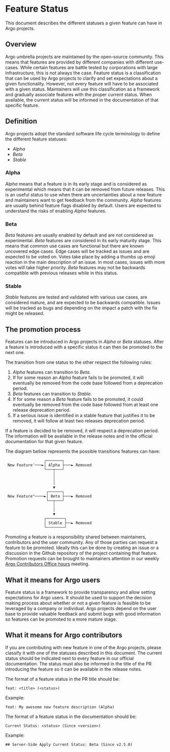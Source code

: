 # Feature Status

This document describes the different statuses a given feature can
have in Argo projects.

## Overview

Argo umbrella projects are maintained by the open-source community.
This means that features are provided by different companies with
different use-cases. While certain features are battle tested by
corporations with large infrastructure, this is not always the case.
Feature status is a classification that can be used by Argo projects
to clarify and set expectations about a given functionality. However,
not every feature will have to be associated with a given status.
Maintainers will use this classification as a framework and gradually
associate features with the proper current status. When available, the
current status will be informed in the documentation of that specific
feature.

## Definition

Argo projects adopt the standard software life cycle terminology to
define the different feature statuses:

- _Alpha_
- _Beta_
- _Stable_

### Alpha

_Alpha_ means that a feature is in its early stage and is considered
as experimental which means that it can be removed from future
releases. This is an useful status to use when there are uncertainties
about a new feature and maintainers want to get feedback from the
community. _Alpha_ features are usually behind feature flags disabled
by default. Users are expected to understand the risks of enabling
_Alpha_ features.

### Beta

_Beta_ features are usually enabled by default and are not considered
as experimental. _Beta_ features are considered in its early maturity
stage. This means that common use cases are functional but there are
known uncovered edge cases. Edge cases will be tracked as issues and
are expected to be voted on. Votes take place by adding a thumbs up
emoji reaction in the main description of an issue. In most cases,
issues with more votes will take higher priority. _Beta_ features may
not be backwards compatible with previous releases while in this
status.

### Stable

_Stable_ features are tested and validated with various use cases, are
considered mature, and are expected to be backwards compatible. Issues
will be tracked as bugs and depending on the impact a patch with the
fix might be released.

## The promotion process

Features can be introduced in Argo projects in _Alpha_ or _Beta_
statuses. After a feature is introduced with a specific status it can
then be promoted to the next one.

The transition from one status to the other respect the following
rules:

1. _Alpha_ features can transition to _Beta_.
1. If for some reason an _Alpha_ feature fails to be promoted, it will
eventually be removed from the code base followed from a deprecation
period.
1. _Beta_ features can transition to _Stable_.
1. If for some reason a _Beta_ feature fails to be promoted, it could
eventually be removed from the code base followed from at least one
release deprecation period.
1. If a serious issue is identified in a stable feature that justifies
it to be removed, it will follow at least two releases deprecation
period.

If a feature is decided to be removed, it will respect a deprecation
period. The information will be available in the release notes and in
the official documentation for that given feature.

The diagram bellow represents the possible transitions features can
have:

``` 
                 ┌───────┐
 New Feature'───►│ Alpha ├───► Removed
                 └───┬───┘
                     │
                     │
                     │
                     ▼
                  ┌──────┐
 New Feature"────►│ Beta ├───► Removed
                  └──┬───┘
                     │
                     │
                     ▼
                 ┌────────┐
                 │ Stable ├──► Removed
                 └────────┘
```

Promoting a feature is a responsibility shared between maintainers,
contributors and the user community. Any of those parties can request
a feature to be promoted. Ideally this can be done by creating an
issue or a discussion in the Github repository of the project
containing that feature. Promotion requests can be brought to
maintainers attention in our weekly [Argo Contributors Office
hours][1] meeting.

## What it means for Argo users

Feature status is a framework to provide transparency and allow
setting expectations for Argo users. It should be used to support the
decision making process about whether or not a given feature is
feasible to be leveraged by a company or individual. Argo projects
depend on the user base to provide valuable feedback and submit bugs
with good information so features can be promoted to a more mature
stage.

## What it means for Argo contributors

If you are contributing with new feature in one of the Argo projects,
please classify it with one of the statuses described in this
document. The current status should be indicated next to every feature
in our official documentation. The status must also be informed in the
title of the PR introducing the feature so it can be available in the
release notes.

The format of a feature status in the PR title should be:

`feat: <title> (<status>)`

Example:

`feat: My awesome new feature description (Alpha)`

The format of a feature status in the documentation should be:

`Current Status: <status> (Since <version>)`

Example:

`## Server-Side Apply Current Status: Beta (Since v2.5.0)`


[1]: https://docs.google.com/document/d/1xkoFkVviB70YBzSEa4bDnu-rUZ1sIFtwKKG1Uw8XsY8/edit?pli=1#
